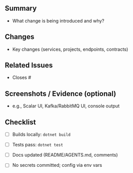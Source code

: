 ## Summary
- What change is being introduced and why?

## Changes
- Key changes (services, projects, endpoints, contracts)

## Related Issues
- Closes #

## Screenshots / Evidence (optional)
- e.g., Scalar UI, Kafka/RabbitMQ UI, console output

## Checklist
- [ ] Builds locally: `dotnet build`
- [ ] Tests pass: `dotnet test`
- [ ] Docs updated (README/AGENTS.md, comments)
- [ ] No secrets committed; config via env vars

